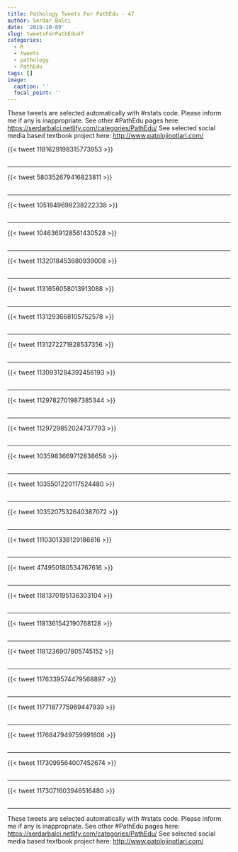 ```yaml
---
title: Pathology Tweets For PathEdu - 47
author: Serdar Balci
date: '2019-10-09'
slug: tweetsForPathEdu47
categories:
  - R
  - tweets
  - pathology
  - PathEdu
tags: []
image:
  caption: ''
  focal_point: ''
---
```



These tweets are selected automatically with #rstats code. Please inform me if any is inappropriate.
See other #PathEdu pages here: https://serdarbalci.netlify.com/categories/PathEdu/ 
See selected social media based textbook project here: http://www.patolojinotlari.com/

{{< tweet 1181629198315773953 >}}
<br>
<br>
<hr>
{{< tweet 580352679416823811 >}}
<br>
<br>
<hr>
{{< tweet 1051849698238222338 >}}
<br>
<br>
<hr>
{{< tweet 1046369128561430528 >}}
<br>
<br>
<hr>
{{< tweet 1132018453680939008 >}}
<br>
<br>
<hr>
{{< tweet 1131656058013913088 >}}
<br>
<br>
<hr>
{{< tweet 1131293668105752578 >}}
<br>
<br>
<hr>
{{< tweet 1131272271828537356 >}}
<br>
<br>
<hr>
{{< tweet 1130931284392456193 >}}
<br>
<br>
<hr>
{{< tweet 1129782701987385344 >}}
<br>
<br>
<hr>
{{< tweet 1129729852024737793 >}}
<br>
<br>
<hr>
{{< tweet 1035983669712838658 >}}
<br>
<br>
<hr>
{{< tweet 1035501220117524480 >}}
<br>
<br>
<hr>
{{< tweet 1035207532640387072 >}}
<br>
<br>
<hr>
{{< tweet 1110301338129186816 >}}
<br>
<br>
<hr>
{{< tweet 474950180534767616 >}}
<br>
<br>
<hr>
{{< tweet 1181370195136303104 >}}
<br>
<br>
<hr>
{{< tweet 1181361542190768128 >}}
<br>
<br>
<hr>
{{< tweet 1181236907805745152 >}}
<br>
<br>
<hr>
{{< tweet 1176339574479568897 >}}
<br>
<br>
<hr>
{{< tweet 1177187775969447939 >}}
<br>
<br>
<hr>
{{< tweet 1176847949759991808 >}}
<br>
<br>
<hr>
{{< tweet 1173099564007452674 >}}
<br>
<br>
<hr>
{{< tweet 1173071603946516480 >}}
<br>
<br>
<hr>


These tweets are selected automatically with #rstats code. Please inform me if any is inappropriate.
See other #PathEdu pages here: https://serdarbalci.netlify.com/categories/PathEdu/ 
See selected social media based textbook project here: http://www.patolojinotlari.com/
